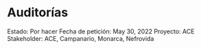 # Auditorías

Estado: Por hacer
Fecha de petición: May 30, 2022
Proyecto: ACE
Stakeholder: ACE, Campanario, Monarca, Nefrovida